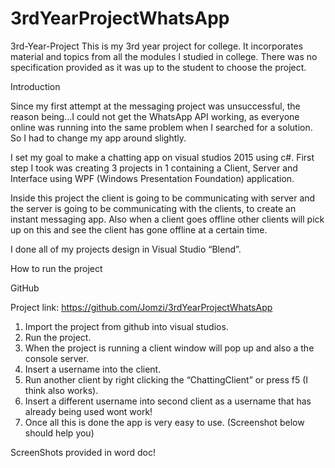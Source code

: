 # 3rdYearProjectWhatsApp
3rd-Year-Project
This is my 3rd year project for college. It incorporates material and topics from all the modules I studied in college. There was no specification provided as it was up to the student to choose the project.

Introduction

Since my first attempt at the messaging project was unsuccessful, the reason being…I could not get the WhatsApp API working, as everyone online was running into the same problem when I searched for a solution. So I had to change my app around slightly.

I set my goal to make a chatting app on visual studios 2015 using c#. First step I took was creating 3 projects in 1 containing a Client, Server and Interface using WPF (Windows Presentation Foundation) application. 

Inside this project the client is going to be communicating with server and the server is going to be communicating with the clients, to create an instant messaging app. Also when a client goes offline other clients will pick up on this and see the client has gone offline at a certain time.

I done all of my projects design in Visual Studio “Blend”.


How to run the project

GitHub 

Project link: https://github.com/Jomzi/3rdYearProjectWhatsApp


1.	Import the project from github into visual studios.
2.	Run the project. 
3.	When the project is running a client window will pop up and also a the console server.
4.	Insert a username into the client.
5.	Run another client by right clicking the “ChattingClient” or press f5 (I think also works).
6.	Insert a different username into second client as a username that has already being used wont work!
7.	Once all this is done the app is very easy to use. (Screenshot below should help you)

ScreenShots provided in word doc!

